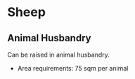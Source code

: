 # Sheep

## Animal Husbandry

Can be raised in animal husbandry.

* Area requirements: 75 sqm per animal
